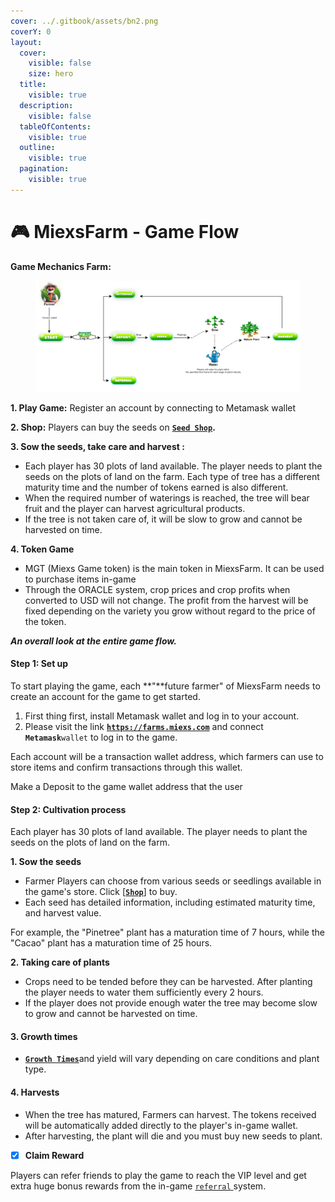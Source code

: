 ```yaml
---
cover: ../.gitbook/assets/bn2.png
coverY: 0
layout:
  cover:
    visible: false
    size: hero
  title:
    visible: true
  description:
    visible: false
  tableOfContents:
    visible: true
  outline:
    visible: true
  pagination:
    visible: true
---
```


# 🎮 MiexsFarm - Game Flow

**Game Mechanics Farm:**

<figure><img src="../.gitbook/assets/Game Flow.png" alt=""><figcaption></figcaption></figure>

**1. Play Game:** Register an account by connecting to Metamask wallet

**2. Shop:** Players can buy the seeds on [**`Seed Shop`**](../game-features/basic-features/shop.md)**.**&#x20;

**3. Sow the seeds, take care and harvest :**&#x20;

* Each player has 30 plots of land available. The player needs to plant the seeds on the plots of land on the farm. Each type of tree has a different maturity time and the number of tokens earned is also different.
* When the required number of waterings is reached, the tree will bear fruit and the player can harvest agricultural products.
* If the tree is not taken care of, it will be slow to grow and cannot be harvested on time.&#x20;

**4. Token Game**

* MGT (Miexs Game token) is the main token in MiexsFarm. It can be used to purchase items in-game
* Through the ORACLE system, crop prices and crop profits when converted to USD will not change. The profit from the harvest will be fixed depending on the variety you grow without regard to the price of the token.

_**An overall look at the entire game flow.**_&#x20;

#### **Step 1: Set up**

To start playing the game, each **"**future farmer" of MiexsFarm needs to create an account for the game to get started.

1. First thing first, install Metamask wallet and log in to your account.
2. Please visit the link [**`https://farms.miexs.com`**](https://farms.miexs.com) and connect  **`Metamask`**`wallet` to log in to the game.

Each account will be a transaction wallet address, which farmers can use to store items and confirm transactions through this wallet.&#x20;

&#x20;Make a Deposit to the game wallet address that the user

#### **Step 2:** Cultivation process

Each player has 30 plots of land available. The player needs to plant the seeds on the plots of land on the farm.

**1. Sow the seeds**

* Farmer Players can choose from various seeds or seedlings available in the game's store. Click \[[**`Shop`**](../game-features/basic-features/shop.md)] to buy.
* Each seed has detailed information, including estimated maturity time, and harvest value.

For example, the "Pinetree" plant has a maturation time of 7 hours, while the "Cacao" plant has a maturation time of 25 hours.

**2. Taking care of plants**

* Crops need to be tended before they can be harvested. After planting the player needs to water them sufficiently every 2 hours.&#x20;
* If the player does not provide enough water the tree may become slow to grow and cannot be harvested on time.

#### **3. Growth times**&#x20;

* [**`Growth Times`**](miexsfarm-rules.md#id-1.-the-type-of-seed-affects-how-plants-grow-and-what-they-produce)and yield will vary depending on care conditions and plant type.&#x20;

#### **4. Harvests**&#x20;

* When the tree has matured, Farmers can harvest. The tokens received will be automatically added directly to the player's in-game wallet.
* After harvesting, the plant will die and you must buy new seeds to plant.



* [x] **Claim Reward**

Players can refer friends to play the game to reach the VIP level and get extra huge bonus rewards from the in-game [`referral` ](../referral-system/what-is-the-referral-system.md)system.

